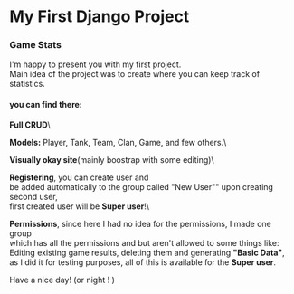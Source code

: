 # My First Django Project
### Game Stats
I'm happy to  present you with my first project.\
Main idea of the project was to create where you can keep track of statistics.
#### you can find there:
**Full CRUD**\

**Models:** Player, Tank, Team, Clan, Game, and few others.\

**Visually okay site**(mainly boostrap with some editing)\

**Registering**, you can create user and\
be added automatically to the group called "New User""
upon creating second user,\
first created user will be **Super user**!\

**Permissions**, since here I had no idea for the permissions, I made one group\
which has all the permissions and but aren't allowed to some things like:\
Editing existing game results, deleting them and generating **"Basic Data"**,\
as I did it for testing purposes, all of this is available for the **Super user**.

Have a nice day! (or night ! )